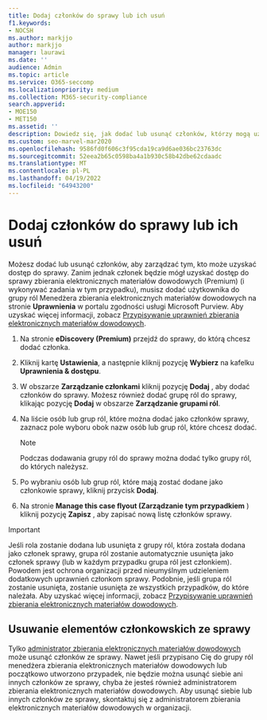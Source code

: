 ```yaml
---
title: Dodaj członków do sprawy lub ich usuń
f1.keywords:
- NOCSH
ms.author: markjjo
author: markjjo
manager: laurawi
ms.date: ''
audience: Admin
ms.topic: article
ms.service: O365-seccomp
ms.localizationpriority: medium
ms.collection: M365-security-compliance
search.appverid:
- MOE150
- MET150
ms.assetid: ''
description: Dowiedz się, jak dodać lub usunąć członków, którzy mogą uzyskać dostęp do sprawy podczas zarządzania przypadkiem zbierania elektronicznych materiałów dowodowych (Premium).
ms.custom: seo-marvel-mar2020
ms.openlocfilehash: 9586fd0f606c3f95cda19ca9d6ae036bc23763dc
ms.sourcegitcommit: 52eea2b65c0598ba4a1b930c58b42dbe62cdaadc
ms.translationtype: MT
ms.contentlocale: pl-PL
ms.lasthandoff: 04/19/2022
ms.locfileid: "64943200"
---
```

# <a name="add-or-remove-members-from-a-case"></a>Dodaj członków do sprawy lub ich usuń

Możesz dodać lub usunąć członków, aby zarządzać tym, kto może uzyskać dostęp do sprawy. Zanim jednak członek będzie mógł uzyskać dostęp do sprawy zbierania elektronicznych materiałów dowodowych (Premium) (i wykonywać zadania w tym przypadku), musisz dodać użytkownika do grupy ról Menedżera zbierania elektronicznych materiałów dowodowych na stronie **Uprawnienia** w portalu zgodności usługi Microsoft Purview. Aby uzyskać więcej informacji, zobacz [Przypisywanie uprawnień zbierania elektronicznych materiałów dowodowych](./assign-ediscovery-permissions.md).

1. Na stronie **eDiscovery (Premium)** przejdź do sprawy, do którą chcesz dodać członka.

2. Kliknij kartę **Ustawienia**, a następnie kliknij pozycję **Wybierz** na kafelku **Uprawnienia & dostępu**.

3. W obszarze **Zarządzanie członkami** kliknij pozycję **Dodaj** , aby dodać członków do sprawy. Możesz również dodać grupę ról do sprawy, klikając pozycję  **Dodaj** w obszarze **Zarządzanie grupami ról**.

4. Na liście osób lub grup ról, które można dodać jako członków sprawy, zaznacz pole wyboru obok nazw osób lub grup ról, które chcesz dodać.

   > [!NOTE]
   > Podczas dodawania grupy ról do sprawy można dodać tylko grupy ról, do których należysz.

5. Po wybraniu osób lub grup ról, które mają zostać dodane jako członkowie sprawy, kliknij przycisk **Dodaj**.

6. Na stronie **Manage this case flyout (Zarządzanie tym przypadkiem** ) kliknij pozycję **Zapisz** , aby zapisać nową listę członków sprawy.

> [!IMPORTANT]
> Jeśli rola zostanie dodana lub usunięta z grupy ról, która została dodana jako członek sprawy, grupa ról zostanie automatycznie usunięta jako członek sprawy (lub w każdym przypadku grupa ról jest członkiem). Powodem jest ochrona organizacji przed nieumyślnym udzieleniem dodatkowych uprawnień członkom sprawy. Podobnie, jeśli grupa ról zostanie usunięta, zostanie usunięta ze wszystkich przypadków, do które należała. Aby uzyskać więcej informacji, zobacz [Przypisywanie uprawnień zbierania elektronicznych materiałów dowodowych](assign-ediscovery-permissions.md#adding-role-groups-as-members-of-ediscovery-cases).

## <a name="removing-members-from-a-case"></a>Usuwanie elementów członkowskich ze sprawy

Tylko [administrator zbierania elektronicznych materiałów dowodowych](assign-ediscovery-permissions.md) może usunąć członków ze sprawy. Nawet jeśli przypisano Cię do grupy ról menedżera zbierania elektronicznych materiałów dowodowych lub początkowo utworzono przypadek, nie będzie można usunąć siebie ani innych członków ze sprawy, chyba że jesteś również administratorem zbierania elektronicznych materiałów dowodowych. Aby usunąć siebie lub innych członków ze sprawy, skontaktuj się z administratorem zbierania elektronicznych materiałów dowodowych w organizacji.
